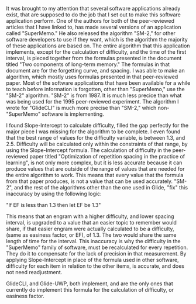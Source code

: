 It was brought to my attention that several software applications already exist, that are supposed to do the job that I set out to make this software application perform. One of the authors for both of the peer-reviewed articles that I have linked to, has made several versions of an application called "SuperMemo." He also released the algorithm "SM-2," for other software developers to use if they want, which is the algorithm the majority of these applications are based on. The entire algorithm that this application implements, except for the calculation of difficulty, and the time of the first interval, is pieced together from the formulas presented in the document titled "Two components of long-term memory." The formulas in that document are for the forgetting curve, and spacing. I was able to make an algorithm, which mostly uses formulas presented in that peer-reviewed paper. Most of the software applications that have been available for a while to teach before information is forgotten, other than "SuperMemo," use the "SM-2" algorithm. "SM-2" is from 1987. It is much less precice than what was being used for the 1995 peer-reviewed experiment. The algorithm I wrote for "GlideCLI" is much more precise than "SM-2," which non-"SuperMemo" software is implementing.

I found Slope-Intercept to calculate difficulty, filled the gap perfectly for the major piece I was missing for the algorithm to be complete. I even found that the best range of values for the difficulty variable, is between 1.3, and 2.5. Difficulty will be calculated only within the constraints of that range, by using the Slope-Intercept formula. The calculation of difficulty in the peer-reviewed paper titled "Optimization of repetition spacing in the practice of learning", is not only more complex, but it is less accurate because it can produce values that are outside of the range of values that are needed for the entire algorithm to work. This means that every value that the formula from that paper produces, is not a value that can be used accurately. "SM-2", and the rest of the algorithms other than the one used in Glide, "fix" this inaccuracy by using the following logic:

"If EF is less than 1.3 then let EF be 1.3"

This means that an engram with a higher difficulty, and lower spacing interval, is upgraded to a value that an easier topic to remember would share, if that easier engram were actually calculated to be a difficulty, (same as easiness factor, or EF), of 1.3. The two would share the same length of time for the interval. This inaccuracy is why the difficulty in the "SuperMemo" family of software, must be recalculated for every repetition. They do it to compensate for the lack of precision in that measurement. By applying Slope-Intercept in place of the formula used in other software, difficulty for each item in relation to the other items, is accurate, and does not need readjustment.

GlideCLI, and Glide-UWP, both implement, and are the only ones that currently do implement this formula for the calculation of difficulty, or easiness factor.
